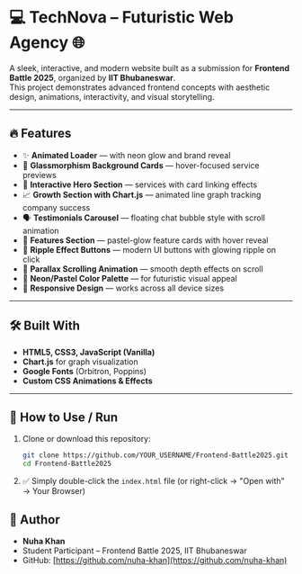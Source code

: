 # 💻 TechNova – Futuristic Web Agency 🌐

A sleek, interactive, and modern website built as a submission for **Frontend Battle 2025**, organized by **IIT Bhubaneswar**.  
This project demonstrates advanced frontend concepts with aesthetic design, animations, interactivity, and visual storytelling.

---

## 🔥 Features

- ✨ **Animated Loader** — with neon glow and brand reveal
- 🧊 **Glassmorphism Background Cards** — hover-focused service previews
- 🎯 **Interactive Hero Section** — services with card linking effects
- 📈 **Growth Section with Chart.js** — animated line graph tracking company success
- 🗣️ **Testimonials Carousel** — floating chat bubble style with scroll animation
- 🧩 **Features Section** — pastel-glow feature cards with hover reveal
- 💖 **Ripple Effect Buttons** — modern UI buttons with glowing ripple on click
- 🎢 **Parallax Scrolling Animation** — smooth depth effects on scroll
- 🌈 **Neon/Pastel Color Palette** — for futuristic visual appeal
- 📱 **Responsive Design** — works across all device sizes

---

## 🛠️ Built With

- **HTML5, CSS3, JavaScript (Vanilla)**
- **Chart.js** for graph visualization
- **Google Fonts** (Orbitron, Poppins)
- **Custom CSS Animations & Effects**

---

## 🚀 How to Use / Run

1. Clone or download this repository:
   ```bash
   git clone https://github.com/YOUR_USERNAME/Frontend-Battle2025.git
   cd Frontend-Battle2025
2. ✅ Simply double-click the `index.html` file (or right-click → "Open with" → Your Browser)

## 👤 Author

- **Nuha Khan**
- Student Participant – Frontend Battle 2025, IIT Bhubaneswar
- GitHub: [https://github.com/nuha-khan](https://github.com/nuha-khan)


